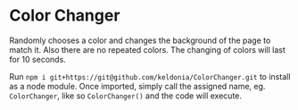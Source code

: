 # Color Changer

Randomly chooses a color and changes the background of the page to match it.  Also there are no repeated colors.  The changing of colors will last for 10 seconds.

Run `npm i git+https://git@github.com/keldonia/ColorChanger.git` to install
as a node module.  Once imported, simply call the assigned name, eg. `ColorChanger`, like so `ColorChanger()` and the code will execute.
